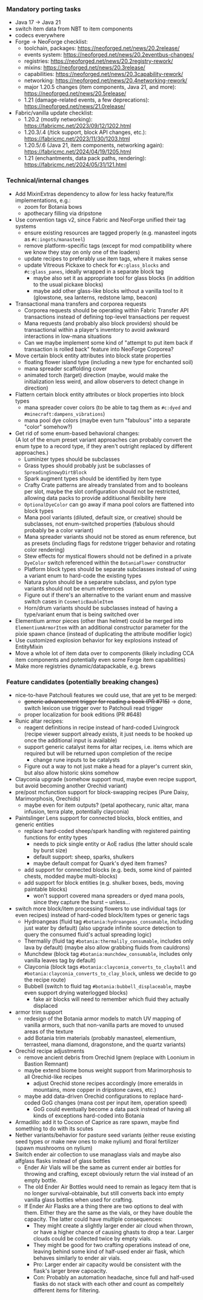 ### Mandatory porting tasks
* Java 17 -> Java 21
* switch item data from NBT to item components
* codecs everywhere
* Forge -> NeoForge checklist:
  * toolchain, packages: https://neoforged.net/news/20.2release/
  * events system: https://neoforged.net/news/20.2eventbus-changes/
  * registries: https://neoforged.net/news/20.2registry-rework/
  * mixins: https://neoforged.net/news/20.3release/
  * capabilities: https://neoforged.net/news/20.3capability-rework/
  * networking: https://neoforged.net/news/20.4networking-rework/
  * major 1.20.5 changes (item components, Java 21, and more): https://neoforged.net/news/20.5release/
  * 1.21 (damage-related events, a few deprecations): https://neoforged.net/news/21.0release/
* Fabric/vanilla update checklist:
  * 1.20.2 (mostly networking): https://fabricmc.net/2023/09/12/1202.html
  * 1.20.3/.4 (/tick support, block API changes, etc.): https://fabricmc.net/2023/11/30/1203.html
  * 1.20.5/.6 (Java 21, item components, networking again): https://fabricmc.net/2024/04/19/1205.html
  * 1.21 (enchantments, data pack paths, rendering): https://fabricmc.net/2024/05/31/121.html

### Technical/internal changes
* Add MixinExtras dependency to allow for less hacky feature/fix implementations, e.g.:
  * zoom for Botania bows
  * apothecary filling via dripstone
* Use convention tags v2, since Fabric and NeoForge unified their tag systems
  * ensure existing resources are tagged properly (e.g. manasteel ingots as `#c:ingots/manasteel`)
  * remove platform-specific tags (except for mod compatibility where we know they stay on only one of the loaders)
  * update recipes to preferably use item tags, where it makes sense
  * update Vitreous Pickaxe to check for `#c:glass_blocks` and `#c:glass_panes`, ideally wrapped in a separate block tag
    * maybe also set it as appropriate tool for glass blocks (in addition to the usual pickaxe blocks)
    * maybe add other glass-like blocks without a vanilla tool to it (glowstone, sea lanterns, redstone lamp, beacon)
* Transactional mana transfers and corporea requests
  * Corporea requests should be operating within Fabric Transfer API transactions instead of defining top-level transactions per request
  * Mana requests (and probably also block providers) should be transactional within a player's inventory to avoid awkward interactions in low-mana situations
  * Can we maybe implement some kind of "attempt to put item back if transaction is rolled back" feature into NeoForge Corporea?
* Move certain block entity attributes into block state properties
  * floating flower island type (including a new type for enchanted soil)
  * mana spreader scaffolding cover
  * animated torch (target) direction (maybe, would make the initialization less weird, and allow observers to detect change in direction)
* Flattern certain block entity attributes or block properties into block types
  * mana spreader cover colors (to be able to tag them as `#c:dyed` and `#minecraft:dampens_vibrations`)
  * mana pool dye colors (maybe even turn "fabulous" into a separate "color" somehow?)
* Get rid of some enum-based behavioral changes:\
  (A lot of the enum preset variant approaches can probably convert the enum type to a record type, if they aren't outright replaced by different approaches.)
  * Luminizer types should be subclasses
  * Grass types should probably just be subclasses of `SpreadingSnowyDirtBlock`
  * Spark augment types should be identified by item type
  * Crafty Crate patterns are already translated from and to booleans per slot, maybe the slot configuration should not be restricted, allowing data packs to provide additiuonal flexibility here
  * `OptionalDyeColor` can go away if mana pool colors are flattened into block types
  * Mana pool variants (diluted, default size, or creative) should be subclasses, not enum-switched properties (fabulous should probably be a color variant)
  * Mana spreader variants should not be stored as enum reference, but as presets (including flags for redstone trigger behavior and rotating color rendering)
  * Stew effects for mystical flowers should not be defined in a private `DyeColor` switch referenced within the `BotaniaFlower` constructor
  * Platform block types should be separate subclasses instead of using a variant enum to hard-code the existing types
  * Natura pylon should be a separatre subclass, and pylon type variants should not be enum references
  * Figure out if there's an alternative to the variant enum and massive switch cases in `CosmeticBaubleItem`
  * Horn/drum variants should be subclasses instead of having a type/variant enum that is being switched over
* Elementium armor pieces (other than helmet) could be merged into `ElementiumArmorItem` with an additional constructor parameter for the pixie spawn chance (instead of duplicating the attribute modifier logic)
* Use customized explosion behavior for key explosions instead of EntityMixin
* Move a whole lot of item data over to components (likely including CCA item components and potentially even some Forge item capabilities)
* Make more registries dynamic/datapackable, e.g. brews

### Feature candidates (potentially breaking changes)
* nice-to-have Patchouli features we could use, that are yet to be merged:
  * ~~generic advancement trigger for reading a book (PR #715)~~ -> done, switch lexicon use trigger over to Patchouli read trigger
  * proper localization for book editions (PR #648)
* Runic altar recipes:
  * reagent definitions in recipe instead of hard-coded Livingrock
    (recipe viewer support already exists, it just needs to be hooked up once the additional input is available)
  * support generic catalyst items for altar recipes, i.e. items which are required but will be returned upon completion of the recipe
    * change rune inputs to be catalysts
  * Figure out a way to not just make a head for a player's current skin, but also allow historic skins somehow
* Clayconia upgrade (somehow support mud, maybe even recipe support, but avoid becoming another Orechid variant)
* pre/post mcfunction support for block-swapping recipes (Pure Daisy, Marimorphosis, Orechids)
  * maybe even for item outputs? (petal apothecary, runic altar, mana infusion, terra plate, potentially clayconia)
* Paintslinger Lens support for connected blocks, block entities, and generic entities
  * replace hard-coded sheep/spark handling with registered painting functions for entity types
    * needs to pick single entity or AoE radius (the latter should scale by burst size)
    * default support: sheep, sparks, shulkers
    * maybe default compat for Quark's dyed item frames?
  * add support for connected blocks (e.g. beds, some kind of painted chests, modded maybe multi-blocks)
  * add support for block entities (e.g. shulker boxes, beds, moving paintable blocks)
    * won't support covered mana spreaders or dyed mana pools, since they capture the burst – unless…
* switch more block/item processing flowers to use individual tags (or even recipes) instead of hard-coded block/item types or generic tags
  * Hydroangeas (fluid tag `#botania:hydroangeas_consumable`, including just water by default)
    (also upgrade infinite source detection to query the consumed fluid's actual spreading logic)
  * Thermalily (fluid tag `#botania:thermalily_consumable`, includes only lava by default)
    (maybe also allow grabbing fluids from cauldrons)
  * Munchdew (block tag `#botania:munchdew_consumable`, includes only vanilla leaves tag by default)
  * Clayconia (block tags `#botania:clayconia_converts_to_clayball` and `#botania:clayconia_converts_to_clay_block`, unless we decide to go the recipe route)
  * Bubbell (switch to fluid tag `#botania:bubbell_displaceable`, maybe even support drying waterlogged blocks)
    * fake air blocks will need to remember which fluid they actually displaced
* armor trim support
  * redesign of the Botania armor models to match UV mapping of vanilla armors, such that non-vanilla parts are moved to unused areas of the texture
  * add Botania trim materials (probably manasteel, elementium, terrasteel, mana diamond, dragonstone, and the quartz variants)
* Orechid recipe adjustments
  * remove ancient debris from Orechid Ignem (replace with Loonium in Bastion Remnant)
  * maybe extend biome bonus weight support from Marimorphosis to all Orechid-like recipes
    * adjust Orechid stone recipes accordingly (more emeralds in mountains, more copper in dripstone caves, etc.)
  * maybe add data-driven Orechid configurations to replace hard-coded GoG changes (mana cost per input item, operation speed)
    * GoG could eventually become a data pack instead of having all kinds of exceptions hard-coded into Botania
* Armadillo: add it to Cocoon of Caprice as rare spawn, maybe find something to do with its scutes
* Nether variants/behavior for pasture seed variants (either reuse existing seed types or make new ones to make nylium) and floral fertilizer (spawn mushrooms on nylium)
* Switch ender air collection to use managlass vials and maybe also alfglass flasks instead of glass bottles
  * Ender Air Vials will be the same as current ender air bottles for throwing and crafting, except obviously return the vial instead of an empty bottle.
  * The old Ender Air Bottles would need to remain as legacy item that is no longer survival-obtainable, but still converts back into empty vanilla glass bottles when used for crafting.
  * If Ender Air Flasks are a thing there are two options to deal with them. Either they are the same as the vials, or they have double the capacity. The latter could have multiple consequences:
    * They might create a slightly larger ender air cloud when thrown, or have a higher chance of causing ghasts to drop a tear. Larger clouds could be collected twice by empty vials.
    * They might be good for two crafting operations instead of one, leaving behind some kind of half-used ender air flask, which behaves similarly to ender air vials.
    * Pro: Larger ender air capacity would be consistent with the flask's larger brew capoacity.
    * Con: Probably an automation headache, since full and half-used flasks do not stack with each other and count as compeltely different items for filtering.
